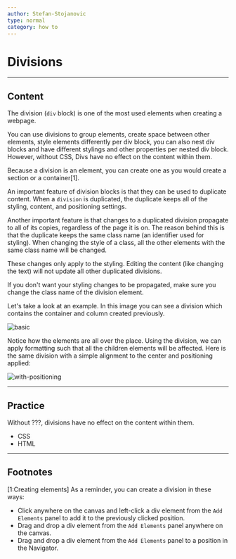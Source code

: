```yaml
---
author: Stefan-Stojanovic
type: normal
category: how to
---
```


# Divisions


---

## Content

The division (`div` block) is one of the most used elements when creating a webpage.

You can use divisions to group elements, create space between other elements, style elements differently per div block, you can also nest div blocks and have different stylings and other properties per nested div block. However, without CSS, Divs have no effect on the content within them.

Because a division is an element, you can create one as you would create a section or a container[1].

An important feature of division blocks is that they can be used to duplicate content. When a `division` is duplicated, the duplicate keeps all of the styling, content, and positioning settings.

Another important feature is that changes to a duplicated division propagate to all of its copies, regardless of the page it is on. The reason behind this is that the duplicate keeps the same class name (an identifier used for styling). When changing the style of a class, all the other elements with the same class name will be changed.

These changes only apply to the styling. Editing the content (like changing the text) will not update all other duplicated divisions. 

If you don't want your styling changes to be propagated, make sure you change the class name of the division element.

Let's take a look at an example. In this image you can see a division which contains the container and column created previously.

![basic](https://img.enkipro.com/8bc586cbb393149adcb522aaab1b5678.png)

Notice how the elements are all over the place. Using the division, we can apply formatting such that all the children elements will be affected. Here is the same division with a simple alignment to the center and positioning applied:

![with-positioning](https://img.enkipro.com/8cf567e508ab3f56669cb98417451c19.png)


---

## Practice

Without ???, divisions have no effect on the content within them.

- CSS
- HTML


---

## Footnotes

[1:Creating elements]
As a reminder, you can create a division in these ways:

- Click anywhere on the canvas and left-click a div element from the `Add Elements` panel to add it to the previously clicked position.
- Drag and drop a div element from the `Add Elements` panel anywhere on the canvas.
- Drag and drop a div element from the `Add Elements` panel to a position in the Navigator.
